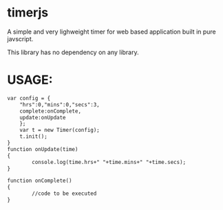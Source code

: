 timerjs
=======

A simple and very lighweight timer for web based application built in pure javscript.

This library has no dependency on any library.

USAGE:
=======
```html
var config = {
	"hrs":0,"mins":0,"secs":3,
	complete:onComplete,
	update:onUpdate
	};
	var t = new Timer(config);
	t.init();
}
function onUpdate(time)
{
        console.log(time.hrs+" "+time.mins+" "+time.secs);
}

function onComplete()
{
        //code to be executed
}
```


